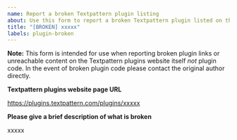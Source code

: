 ```yaml
---
name: Report a broken Textpattern plugin listing
about: Use this form to report a broken Textpattern plugin listed on the plugins website.
title: "[BROKEN] xxxxx"
labels: plugin-broken
---
```


**Note:** This form is intended for use when reporting broken plugin links or unreachable content on the Textpattern plugins website itself *not* plugin code. In the event of broken plugin code please contact the original author directly.

**Textpattern plugins website page URL**

https://plugins.textpattern.com/plugins/xxxxx

**Please give a brief description of what is broken**

xxxxx
